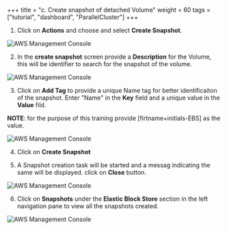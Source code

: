 +++
title = "c. Create snapshot of detached Volume"
weight = 60
tags = ["tutorial", "dashboard", "ParallelCluster"]
+++

1.	Click on **Actions** and choose and select **Create Snapshot**. 

![AWS Management Console](/images/hpc-aws-parallelcluster-workshop/EC2VolumeCreateSnapshot.png)


2.	In the **create snapshot** screen provide a **Description** for the Volume, this will be identifier to search for the snapshot of the volume.


![AWS Management Console](/images/hpc-aws-parallelcluster-workshop/EC2VolumeCreateSnapshotScreen.png)


3.	Click on **Add Tag** to provide a unique Name tag for better identificaiton of the snapshot. Enter "Name" in the **Key** field and a unique value in the **Value** fild.

**NOTE**: for the purpose of this training provide [firtname+initials-EBS] as the value.

![AWS Management Console](/images/hpc-aws-parallelcluster-workshop/EBSVolumeSnapshot.png)

4.	Click on **Create Snapshot**


5.	A Snapshot creation task will be started and a messag indicating the same will be displayed. click on **Close** button.

![AWS Management Console](/images/hpc-aws-parallelcluster-workshop/EC2VolumeCreateSnapshotSuccess.png)

6.	Click on  **Snapshots** under the **Elastic Block Store** section in the left navigation pane to view all the snapshots created.

![AWS Management Console](/images/hpc-aws-parallelcluster-workshop/EC2VolumeSnapshotCreated.png)

